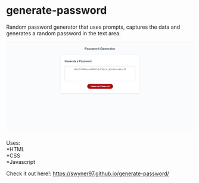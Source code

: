 # generate-password
Random password generator that uses prompts, captures the data and generates a random password in the text area. 

![Alt text](./assets/password-gen.png)

Uses: <br>
*HTML <br>
*CSS  <br>
*Javascript <br>

Check it out here!: https://swyner97.github.io/generate-password/ 